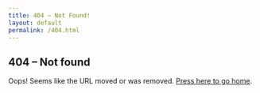 ```yaml
---
title: 404 – Not Found!
layout: default
permalink: /404.html
---
```


## 404 – Not found

Oops! Seems like the URL moved or was removed. [Press here to go home](/).

